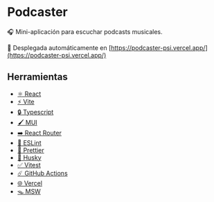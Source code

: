 # Podcaster

🎧 Mini-aplicación para escuchar podcasts musicales.

🚀 Desplegada automáticamente en [https://podcaster-psi.vercel.app/](https://podcaster-psi.vercel.app/)


## Herramientas

- [⚛️ React](https://react.dev/)
- [⚡ Vite](https://vitejs.dev/)
- [🔒 Typescript](https://www.typescriptlang.org/)
- [🖌️ MUI](https://mui.com/material-ui/)
- [➡️ React Router](https://reactrouter.com/)
- [🔦 ESLint](https://eslint.org/)
- [🧹 Prettier](https://prettier.io/)
- [🐶 Husky](https://typicode.github.io/husky/)
- [✅ Vitest](https://vitest.dev/)
- [☄️ GitHub Actions](https://github.com/features/actions)
- [🌐 Vercel](https://vercel.com/)
- [🪤 MSW](https://mswjs.io/)